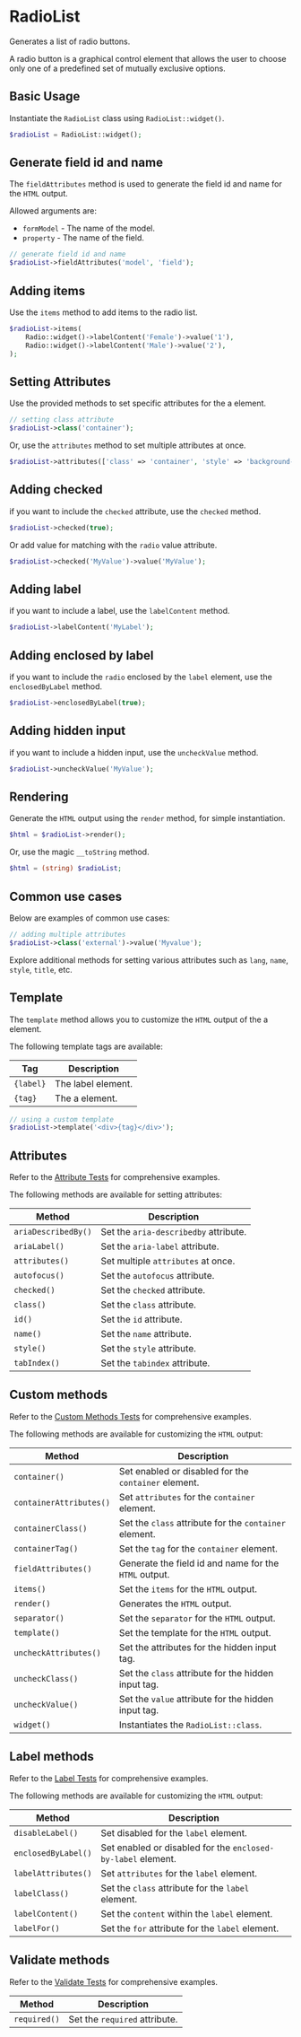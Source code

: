 # RadioList

Generates a list of radio buttons.

A radio button is a graphical control element that allows the user to choose only one of a predefined set of mutually
exclusive options.

## Basic Usage

Instantiate the `RadioList` class using `RadioList::widget()`.

```php
$radioList = RadioList::widget();
```

## Generate field id and name

The `fieldAttributes` method is used to generate the field id and name for the `HTML` output.

Allowed arguments are:

- `formModel` - The name of the model.
- `property` - The name of the field.

```php
// generate field id and name
$radioList->fieldAttributes('model', 'field');
```

## Adding items

Use the `items` method to add items to the radio list.

```php
$radioList->items(
    Radio::widget()->labelContent('Female')->value('1'),
    Radio::widget()->labelContent('Male')->value('2'),
);
```

## Setting Attributes

Use the provided methods to set specific attributes for the a element.

```php
// setting class attribute
$radioList->class('container');
```

Or, use the `attributes` method to set multiple attributes at once.

```php
$radioList->attributes(['class' => 'container', 'style' => 'background-color: #eee;']);
```

## Adding checked

if you want to include the `checked` attribute, use the `checked` method.

```php
$radioList->checked(true);
```

Or add value for matching with the `radio` value attribute.

```php
$radioList->checked('MyValue')->value('MyValue');
```

## Adding label

if you want to include a label, use the `labelContent` method.

```php
$radioList->labelContent('MyLabel');
```

## Adding enclosed by label

if you want to include the `radio` enclosed by the `label` element, use the `enclosedByLabel` method.

```php
$radioList->enclosedByLabel(true);
```

## Adding hidden input

if you want to include a hidden input, use the `uncheckValue` method.

```php
$radioList->uncheckValue('MyValue');
```

## Rendering

Generate the `HTML` output using the `render` method, for simple instantiation. 

```php
$html = $radioList->render();
```

Or, use the magic `__toString` method.

```php
$html = (string) $radioList;
```

## Common use cases

Below are examples of common use cases:

```php
// adding multiple attributes
$radioList->class('external')->value('Myvalue');
```

Explore additional methods for setting various attributes such as `lang`, `name`, `style`, `title`, etc.

## Template

The `template` method allows you to customize the `HTML` output of the a element.

The following template tags are available:

| Tag      | Description        |
| -------- | ------------------ |
| `{label}`| The label element. |
| `{tag}`  | The a element.     |

```php
// using a custom template
$radioList->template('<div>{tag}</div>');
```

## Attributes

Refer to the [Attribute Tests](https://github.com/ui-awesome/html/blob/main/tests/FormControl/Input/RadioList/AttributeTest.php)
for comprehensive examples.

The following methods are available for setting attributes:

| Method             | Description                                                                                     |
| ------------------ | ----------------------------------------------------------------------------------------------- |
| `ariaDescribedBy()`| Set the `aria-describedby` attribute.                                                           |
| `ariaLabel()`      | Set the `aria-label` attribute.                                                                 |
| `attributes()`     | Set multiple `attributes` at once.                                                              |
| `autofocus()`      | Set the `autofocus` attribute.                                                                  |
| `checked()`        | Set the `checked` attribute.                                                                    |
| `class()`          | Set the `class` attribute.                                                                      |
| `id()`             | Set the `id` attribute.                                                                         |
| `name()`           | Set the `name` attribute.                                                                       |
| `style()`          | Set the `style` attribute.                                                                      |
| `tabIndex()`       | Set the `tabindex` attribute.                                                                   |

## Custom methods

Refer to the [Custom Methods Tests](https://github.com/ui-awesome/html/blob/main/tests/FormControl/Input/RadioList/CustomMethodTest.php)
for comprehensive examples.

The following methods are available for customizing the `HTML` output:

| Method                 | Description                                                                                 |
| ---------------------- | ------------------------------------------------------------------------------------------- |
| `container()`          | Set enabled or disabled for the `container` element.                                        |
| `containerAttributes()`| Set `attributes` for the `container` element.                                               |
| `containerClass()`     | Set the `class` attribute for the `container` element.                                      |
| `containerTag()`       | Set the `tag` for the `container` element.                                                  |
| `fieldAttributes()`    | Generate the field id and name for the `HTML` output.                                       |
| `items()`              | Set the `items` for the `HTML` output.                                                      |
| `render()`             | Generates the `HTML` output.                                                                |
| `separator()`          | Set the `separator` for the `HTML` output.                                                  |
| `template()`           | Set the template for the `HTML` output.                                                     |
| `uncheckAttributes()`  | Set the attributes for the hidden input tag.                                                |
| `uncheckClass()`       | Set the `class` attribute for the hidden input tag.                                         |
| `uncheckValue()`       | Set the `value` attribute for the hidden input tag.                                         |
| `widget()`             | Instantiates the `RadioList::class`.                                                        |

## Label methods

Refer to the [Label Tests](https://github.com/ui-awesome/html/blob/main/tests/FormControl/Input/RadioList/LabelTest.php)
for comprehensive examples.

The following methods are available for customizing the `HTML` output:

| Method             | Description                                                                                     |
| ------------------ | ----------------------------------------------------------------------------------------------- |
| `disableLabel()`   | Set disabled for the `label` element.                                                           |
| `enclosedByLabel()`| Set enabled or disabled for the `enclosed-by-label` element.                                    |
| `labelAttributes()`| Set `attributes` for the `label` element.                                                       |
| `labelClass()`     | Set the `class` attribute for the `label` element.                                              |
| `labelContent()`   | Set the `content` within the `label` element.                                                   |
| `labelFor()`       | Set the `for` attribute for the `label` element.                                                |

## Validate methods

Refer to the [Validate Tests](https://github.com/ui-awesome/html/blob/main/tests/FormControl/Input/RadioList/ValidateTest.php) 
for
comprehensive examples.

| Method      | Description                                                                                            |
| ----------- | ------------------------------------------------------------------------------------------------------ |
| `required()`| Set the `required` attribute.                                                                          |
